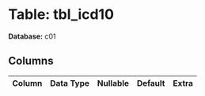 # Table: tbl_icd10

**Database:** c01

## Columns

| Column | Data Type | Nullable | Default | Extra |
|--------|-----------|----------|---------|-------|
